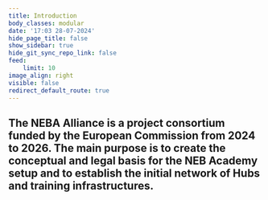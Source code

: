 ```yaml
---
title: Introduction
body_classes: modular
date: '17:03 28-07-2024'
hide_page_title: false
show_sidebar: true
hide_git_sync_repo_link: false
feed:
    limit: 10
image_align: right
visible: false
redirect_default_route: true
---
```


## The NEBA Alliance is a project consortium funded by the European Commission from 2024 to 2026. The main purpose is to create the conceptual and legal basis for the NEB Academy setup and to establish the initial network of Hubs and training infrastructures.